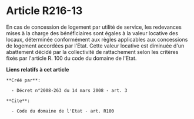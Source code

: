 # Article R216-13

En cas de concession de logement par utilité de service, les redevances mises à la charge des bénéficiaires sont égales à la
valeur locative des locaux, déterminée conformément aux règles applicables aux concessions de logement accordées par l'Etat.
Cette valeur locative est diminuée d'un abattement décidé par la collectivité de rattachement selon les critères fixés par
l'article R. 100 du code du domaine de l'Etat.

**Liens relatifs à cet article**

	**Créé par**:

	  - Décret n°2008-263 du 14 mars 2008 - art. 3

	**Cite**:

	  - Code du domaine de l'Etat - art. R100
